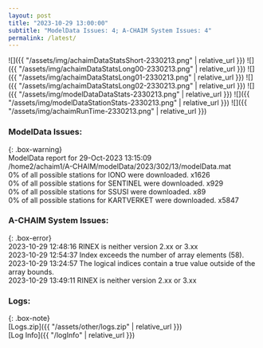 ```yaml
---
layout: post
title: "2023-10-29 13:00:00"
subtitle: "ModelData Issues: 4; A-CHAIM System Issues: 4"
permalink: /latest/
---
```


![]({{ "/assets/img/achaimDataStatsShort-2330213.png" | relative_url }})
![]({{ "/assets/img/achaimDataStatsLong00-2330213.png" | relative_url }})
![]({{ "/assets/img/achaimDataStatsLong01-2330213.png" | relative_url }})
![]({{ "/assets/img/achaimDataStatsLong02-2330213.png" | relative_url }})
![]({{ "/assets/img/modelDataDataStats-2330213.png" | relative_url }})
![]({{ "/assets/img/modelDataStationStats-2330213.png" | relative_url }})
![]({{ "/assets/img/achaimRunTime-2330213.png" | relative_url }})


### ModelData Issues:  
  
{: .box-warning}  
 ModelData report for 29-Oct-2023 13:15:09   
 /home2/achaim1/A-CHAIM/modelData/2023/302/13/modelData.mat   
 0% of all possible stations for IONO were downloaded. x1626   
 0% of all possible stations for SENTINEL were downloaded. x929   
 0% of all possible stations for SSUSI were downloaded. x89   
 0% of all possible stations for KARTVERKET were downloaded. x5847   
  
### A-CHAIM System Issues:  
  
{: .box-error}  
2023-10-29 12:48:16 RINEX is neither version 2.xx or 3.xx  
2023-10-29 12:54:37 Index exceeds the number of array elements (58).  
2023-10-29 13:24:57 The logical indices contain a true value outside of the array bounds.  
2023-10-29 13:49:11 RINEX is neither version 2.xx or 3.xx  

### Logs:  
  
{: .box-note}  
[Logs.zip]({{ "/assets/other/logs.zip" | relative_url }})  
[Log Info]({{ "/logInfo" | relative_url }})  
